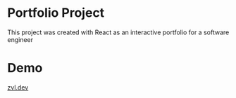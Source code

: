 # Portfolio Project

This project was created with React as an interactive portfolio for a software engineer

# Demo

[zvl.dev](https://zvl.dev/)
